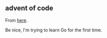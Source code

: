 ## advent of code

From [here](https://adventofcode.com/2018).

Be nice, I'm trying to learn Go for the first time.
